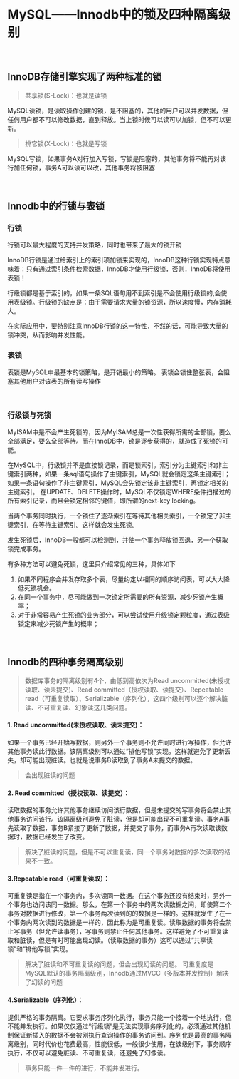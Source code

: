 # MySQL——Innodb中的锁及四种隔离级别

<br>

## InnoDB存储引擎实现了两种标准的锁

>共享锁(S-Lock)：也就是读锁

MySQL读锁，是读取操作创建的锁，是不阻塞的，其他的用户可以并发数据，但任何用户都不可以修改数据，直到释放。当上锁时候可以读可以加锁，但不可以更新。


>排它锁(X-Lock)：也就是写锁

MySQL写锁，如果事务A对行加入写锁，写锁是阻塞的，其他事务将不能再对该行加任何锁，事务A可以读可以改，其他事务将被阻塞

<br>


## Innodb中的行锁与表锁

### 行锁

行锁可以最大程度的支持并发策略，同时也带来了最大的锁开销

InnoDB行锁是通过给索引上的索引项加锁来实现的，InnoDB这种行锁实现特点意味着：只有通过索引条件检索数据，InnoDB才使用行级锁，否则，InnoDB将使用表锁！

行级锁都是基于索引的，如果一条SQL语句用不到索引是不会使用行级锁的,会使用表级锁。行级锁的缺点是：由于需要请求大量的锁资源，所以速度慢，内存消耗大。

在实际应用中，要特别注意InnoDB行锁的这一特性，不然的话，可能导致大量的锁冲突，从而影响并发性能。

### 表锁
表锁是MySQL中最基本的锁策略，是开销最小的策略。
表锁会锁住整张表，会阻塞其他用户对该表的所有读写操作


<br>

### 行级锁与死锁
MyISAM中是不会产生死锁的，因为MyISAM总是一次性获得所需的全部锁，要么全部满足，要么全部等待。而在InnoDB中，锁是逐步获得的，就造成了死锁的可能。

在MySQL中，行级锁并不是直接锁记录，而是锁索引。索引分为主键索引和非主键索引两种，如果一条sql语句操作了主键索引，MySQL就会锁定这条主键索引；如果一条语句操作了非主键索引，MySQL会先锁定该非主键索引，再锁定相关的主键索引。 在UPDATE、DELETE操作时，MySQL不仅锁定WHERE条件扫描过的所有索引记录，而且会锁定相邻的键值，即所谓的next-key locking。

当两个事务同时执行，一个锁住了逐渐索引在等待其他相关索引，一个锁定了非主键索引，在等待主键索引。这样就会发生死锁。

发生死锁后，InnoDB一般都可以检测到，并使一个事务释放锁回退，另一个获取锁完成事务。

有多种方法可以避免死锁，这里只介绍常见的三种，具体如下

1. 如果不同程序会并发存取多个表，尽量约定以相同的顺序访问表，可以大大降低死锁机会。
2. 在同一个事务中，尽可能做到一次锁定所需要的所有资源，减少死锁产生概率；
3. 对于非常容易产生死锁的业务部分，可以尝试使用升级锁定颗粒度，通过表级锁定来减少死锁产生的概率；

<br>

## Innodb的四种事务隔离级别
>数据库事务的隔离级别有4个，由低到高依次为Read uncommitted(未授权读取、读未提交)、Read committed（授权读取、读提交）、Repeatable read（可重复读取）、Serializable（序列化），这四个级别可以逐个解决脏读、不可重复读、幻象读这几类问题。

#### 1. Read uncommitted(未授权读取、读未提交)： 
如果一个事务已经开始写数据，则另外一个事务则不允许同时进行写操作，但允许其他事务读此行数据。该隔离级别可以通过“排他写锁”实现。这样就避免了更新丢失，却可能出现脏读。也就是说事务B读取到了事务A未提交的数据。
>会出现脏读的问题
#### 2. Read committed（授权读取、读提交）： 
读取数据的事务允许其他事务继续访问该行数据，但是未提交的写事务将会禁止其他事务访问该行。该隔离级别避免了脏读，但是却可能出现不可重复读。事务A事先读取了数据，事务B紧接了更新了数据，并提交了事务，而事务A再次读取该数据时，数据已经发生了改变。
>解决了脏读的问题，但是不可以重复读，同一个事务对数据的多次读取的结果不一致。
#### 3.Repeatable read（可重复读取）： 
可重复读是指在一个事务内，多次读同一数据。在这个事务还没有结束时，另外一个事务也访问该同一数据。那么，在第一个事务中的两次读数据之间，即使第二个事务对数据进行修改，第一个事务两次读到的的数据是一样的。这样就发生了在一个事务内两次读到的数据是一样的，因此称为是可重复读。读取数据的事务将会禁止写事务（但允许读事务），写事务则禁止任何其他事务。这样避免了不可重复读取和脏读，但是有时可能出现幻读。（读取数据的事务）这可以通过“共享读锁”和“排他写锁”实现。
>解决了脏读和不可重复读的问题，但会出现幻读的问题。
>可重复度是MySQL默认的事务隔离级别，Innodb通过MVCC（多版本并发控制）解决了幻读的问题
#### 4.Serializable（序列化）： 
提供严格的事务隔离。它要求事务序列化执行，事务只能一个接着一个地执行，但不能并发执行。如果仅仅通过“行级锁”是无法实现事务序列化的，必须通过其他机制保证新插入的数据不会被刚执行查询操作的事务访问到。序列化是最高的事务隔离级别，同时代价也花费最高，性能很低，一般很少使用，在该级别下，事务顺序执行，不仅可以避免脏读、不可重复读，还避免了幻像读。 
>事务只能一件一件的进行，不能并发进行。